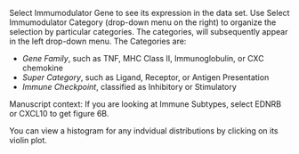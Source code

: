 Select Immumodulator Gene to see its expression in the data set.
Use Select Immumodulator Category (drop-down menu on the right) to 
organize the selection by particular categories. The categories,
will subsequently appear in the left drop-down menu.
The Categories are:

- *Gene Family*, such as TNF, MHC Class II, Immunoglobulin, or CXC chemokine
- *Super Category*, such as Ligand, Receptor, or Antigen Presentation
- *Immune Checkpoint*, classified as  Inhibitory or Stimulatory

Manuscript context: If you are looking at Immune Subtypes, select EDNRB or CXCL10 to get figure 6B.

You can view a histogram for any indvidual distributions by clicking on its violin plot.
